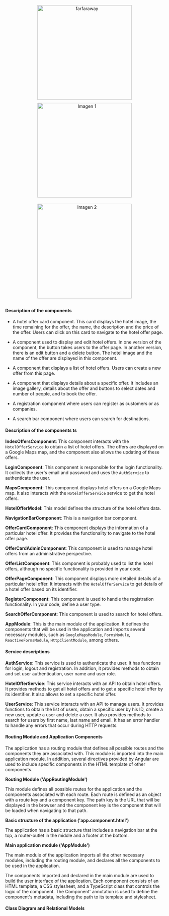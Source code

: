 <div align="center">
  <img src="https://github.com/FarFarAway2/Frontend_FarFarAway/blob/main/Logo_horizontal.png" alt="farfaraway" width="300"/>
</div>

<div align="center">
  <img src="https://github.com/FarFarAway2/Frontend_FarFarAway/blob/main/tsystems.png" alt="Imagen 1" style="width:300px; display: inline-block; margin: 10px;"/>
  <img src="URL_DE_IMAGEN_2" alt="Imagen 2" style="width:300px; display: inline-block; margin: 10px;"/>
</div>

#### Description of the components

- A hotel offer card component. This card displays the hotel image, the time remaining for the offer, the name, the description and the price of the offer. Users can click on this card to navigate to the hotel offer page.

- A component used to display and edit hotel offers. In one version of the component, the button takes users to the offer page. In another version, there is an edit button and a delete button. The hotel image and the name of the offer are displayed in this component.

- A component that displays a list of hotel offers. Users can create a new offer from this page.

- A component that displays details about a specific offer. It includes an image gallery, details about the offer and buttons to select dates and number of people, and to book the offer.

- A registration component where users can register as customers or as companies.

- A search bar component where users can search for destinations.

#### Description of the components ts

**IndexOffersComponent**: This component interacts with the `HotelOfferService` to obtain a list of hotel offers. The offers are displayed on a Google Maps map, and the component also allows the updating of these offers.

**LoginComponent**: This component is responsible for the login functionality. It collects the user's email and password and uses the `AuthService` to authenticate the user.

**MapsComponent**: This component displays hotel offers on a Google Maps map. It also interacts with the `HotelOfferService` service to get the hotel offers.

**HotelOfferModel**: This model defines the structure of the hotel offers data.

**NavigationBarComponent**: This is a navigation bar component. 

**OfferCardComponent**: This component displays the information of a particular hotel offer. It provides the functionality to navigate to the hotel offer page.

**OfferCardAdminComponent**: This component is used to manage hotel offers from an administrative perspective.

**OfferListComponent**: This component is probably used to list the hotel offers, although no specific functionality is provided in your code.

**OfferPageComponent**: This component displays more detailed details of a particular hotel offer. It interacts with the `HotelOfferService` to get details of a hotel offer based on its identifier.

**RegisterComponent**: This component is used to handle the registration functionality. In your code, define a user type.

**SearchOfferComponent**: This component is used to search for hotel offers.

**AppModule**: This is the main module of the application. It defines the components that will be used in the application and imports several necessary modules, such as `GoogleMapsModule`, `FormsModule`, `ReactiveFormsModule`, `HttpClientModule`, among others. 

#### Service descriptions

**AuthService**: This service is used to authenticate the user. It has functions for login, logout and registration. In addition, it provides methods to obtain and set user authentication, user name and user role.

**HotelOfferService**: This service interacts with an API to obtain hotel offers. It provides methods to get all hotel offers and to get a specific hotel offer by its identifier. It also allows to set a specific hotel offer.

**UserService**: This service interacts with an API to manage users. It provides functions to obtain the list of users, obtain a specific user by his ID, create a new user, update a user and delete a user. It also provides methods to search for users by first name, last name and email. It has an error handler to handle any errors that occur during HTTP requests.

#### Routing Module and Application Components

The application has a routing module that defines all possible routes and the components they are associated with. This module is imported into the main application module. In addition, several directives provided by Angular are used to include specific components in the HTML template of other components.

**Routing Module ('AppRoutingModule')**

This module defines all possible routes for the application and the components associated with each route. Each route is defined as an object with a route key and a component key. The path key is the URL that will be displayed in the browser and the component key is the component that will be loaded when navigating to that path.

**Basic structure of the application ('app.component.html')**

The application has a basic structure that includes a navigation bar at the top, a router-outlet in the middle and a footer at the bottom.

**Main application module ('AppModule')**

The main module of the application imports all the other necessary modules, including the routing module, and declares all the components to be used in the application. 

The components imported and declared in the main module are used to build the user interface of the application. Each component consists of an HTML template, a CSS stylesheet, and a TypeScript class that controls the logic of the component. The Component' annotation is used to define the component's metadata, including the path to its template and stylesheet.

#### Class Diagram and Relational Models
